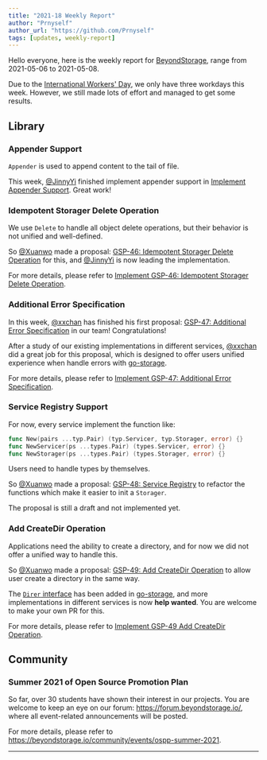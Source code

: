```yaml
---
title: "2021-18 Weekly Report"
author: "Prnyself"
author_url: "https://github.com/Prnyself"
tags: [updates, weekly-report]
---
```


Hello everyone, here is the weekly report for [BeyondStorage](https://beyondstorage.io), range from 2021-05-06 to 2021-05-08.

Due to the [International Workers' Day](https://en.wikipedia.org/wiki/International_Workers%27_Day), we only have three
workdays this week. However, we still made lots of effort and managed to get some results.

## Library

### Appender Support

`Appender` is used to append content to the tail of file.

This week, [@JinnyYi] finished implement appender support
in [Implement Appender Support](https://github.com/beyondstorage/go-storage/issues/529). Great work!

### Idempotent Storager Delete Operation

We use `Delete` to handle all object delete operations, but their behavior is not unified and well-defined.

So [@Xuanwo] made a
proposal: [GSP-46: Idempotent Storager Delete Operation](https://github.com/beyondstorage/specs/blob/master/rfcs/46-idempotent-delete.md)
for this, and [@JinnyYi] is now leading the implementation.

For more details, please refer
to [Implement GSP-46: Idempotent Storager Delete Operation](https://github.com/beyondstorage/go-storage/issues/554).

### Additional Error Specification

In this week, [@xxchan] has finished his first
proposal: [GSP-47: Additional Error Specification](https://github.com/beyondstorage/specs/blob/master/rfcs/47-additional-error-specification.md)
in our team! Congratulations!

After a study of our existing implementations in different services, [@xxchan] did a great job for this proposal, which
is designed to offer users unified experience when handle errors with [go-storage].

For more details, please refer
to [Implement GSP-47: Additional Error Specification](https://github.com/beyondstorage/go-storage/issues/558).

### Service Registry Support

For now, every service implement the function like:

```go
func New(pairs ...typ.Pair) (typ.Servicer, typ.Storager, error) {}
func NewServicer(ps ...types.Pair) (types.Servicer, error) {}
func NewStorager(ps ...types.Pair) (types.Storager, error) {}
```

Users need to handle types by themselves.

So [@Xuanwo] made a
proposal: [GSP-48: Service Registry](https://github.com/beyondstorage/specs/blob/master/rfcs/48-service-registry.md)
to refactor the functions which make it easier to init a `Storager`.

The proposal is still a draft and not implemented yet.

### Add CreateDir Operation

Applications need the ability to create a directory, and for now we did not offer a unified way to handle this.

So [@Xuanwo] made a
proposal: [GSP-49: Add CreateDir Operation](https://github.com/beyondstorage/specs/blob/master/rfcs/49-add-create-dir-operation.md)
to allow user create a directory in the same way.

The [`Direr` interface](https://github.com/beyondstorage/go-storage/blob/master/types/operation.generated.go#L166) has been
added in [go-storage], and more implementations in different services is now **help wanted**. You are welcome to make
your own PR for this.

For more details, please refer
to [Implement GSP-49 Add CreateDir Operation](https://github.com/beyondstorage/go-storage/issues/560).

## Community

### Summer 2021 of Open Source Promotion Plan

So far, over 30 students have shown their interest in our projects. You are welcome to keep an eye on our
forum: <https://forum.beyondstorage.io/>, where all event-related announcements will be posted.

For more details, please refer to <https://beyondstorage.io/community/events/ospp-summer-2021>.

---

[go-storage]: https://github.com/beyondstorage/go-storage

[go-integration-test]: https://github.com/beyondstorage/go-integration-test

[@JinnyYi]: https://github.com/JinnyYi

[@Xuanwo]: https://github.com/Xuanwo

[@xxchan]: https://github.com/xxchan